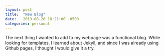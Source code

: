 ```yaml
---
layout: post
title:  "New Blog"
date:   2019-08-28 18:21:00 -0500
categories: personal
---
```


The next thing I wanted to add to my webpage was a functional blog. While looking for templates, I learned about Jekyll, and since I was already using Github pages, I thought I would give it a try. 
